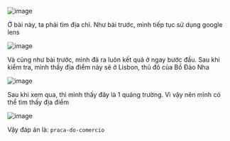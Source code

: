 ![image](https://github.com/anhshidou/nopsctf-2024/assets/120787381/2a55d146-8f5f-4382-bc1b-9e87f03ef595)

Ở bài này, ta phải tìm địa chỉ. Như bài trước, mình tiếp tục sử dụng google lens

![image](https://github.com/anhshidou/nopsctf-2024/assets/120787381/4a1217b6-6efa-4766-a1de-d950a8fc8dff)

Và cũng như bài trước, mình đã ra luôn kết quả ở ngay bước đầu. Sau khi kiểm tra, mình thấy địa điểm này sẽ ở Lisbon, thủ đô của Bồ Đào Nha

![image](https://github.com/anhshidou/nopsctf-2024/assets/120787381/5bd13d3b-9323-4af3-bad9-f1e9fba40ebf)

Sau khi xem qua, thì mình thấy đây là 1 quảng trường. Vì vậy nên mình có thể tìm thấy địa điểm 

![image](https://github.com/anhshidou/nopsctf-2024/assets/120787381/4ef03327-2fb8-491c-947c-c166e07bffcc)

Vậy đáp án là: ```praca-do-comercio```
